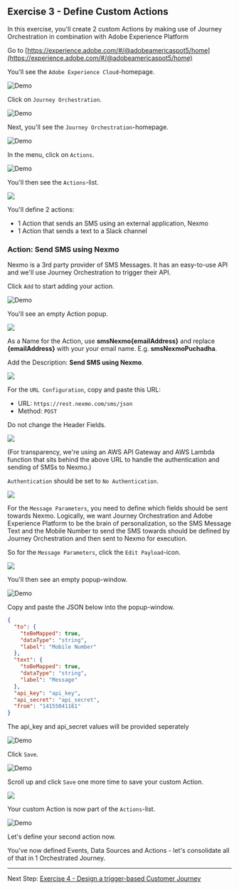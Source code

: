 ## Exercise 3 - Define Custom Actions

In this exercise, you'll create 2 custom Actions by making use of Journey Orchestration in combination with Adobe Experience Platform

Go to [https://experience.adobe.com/#/@adobeamericaspot5/home](https://experience.adobe.com/#/@adobeamericaspot5/home)

You'll see the `Adobe Experience Cloud`-homepage.

![Demo](./images/aec.png)

Click on `Journey Orchestration`.

![Demo](./images/aecjo.png)

Next, you'll see the `Journey Orchestration`-homepage.

![Demo](./images/aecjoh.png)

In the menu, click on `Actions`.

![Demo](./images/menuactions.png)

You'll then see the `Actions`-list.

<!---
![Demo](./images/acthome.png)
--->

<kbd><img src="./images/acthome.png"  /></kdb>

You'll define 2 actions:

- 1 Action that sends an SMS using an external application, Nexmo
- 1 Action that sends a text to a Slack channel

### Action: Send SMS using Nexmo

Nexmo is a 3rd party provider of SMS Messages. It has an easy-to-use API and we'll use Journey Orchestration to trigger their API.

Click `Add` to start adding your action.

![Demo](./images/add.png)

You'll see an empty Action popup.

<!---
![Demo](./images/emptyact.png)
--->

<kbd><img src="./images/emptyact.png"  /></kdb>

As a Name for the Action, use **smsNexmo{emailAddress}** and replace **{emailAddress}** with your your email name. E.g. **smsNexmoPuchadha**.

Add the Description: **Send SMS using Nexmo**.

<!---
![Demo](./images/nexmoname.png)
--->

<kbd><img src="./images/nexmoname.png"  /></kdb>

For the `URL Configuration`, copy and paste this URL:

- URL: `https://rest.nexmo.com/sms/json`
- Method: `POST`

Do not change the Header Fields.

<!---
![Demo](./images/nexmourl.png)
--->

<kbd><img src="./images/nexmourl.png"  /></kdb>

(For transparency, we're using an AWS API Gateway and AWS Lambda function that sits behind the above URL to handle the authentication and sending of SMSs to Nexmo.)

`Authentication` should be set to `No Authentication`.

<!---
![Demo](./images/nexmoauth.png)
--->

<kbd><img src="./images/nexmoauth.png"  /></kdb>

For the `Message Parameters`, you need to define which fields should be sent towards Nexmo. Logically, we want Journey Orchestration and Adobe Experience Platform to be the brain of personalization, so the SMS Message Text and the Mobile Number to send the SMS towards should be defined by Journey Orchestration and then sent to Nexmo for execution.

So for the `Message Parameters`, click the `Edit Payload`-icon.

<!---
![Demo](./images/nexmomsgp.png)
--->

<kbd><img src="./images/nexmomsgp.png"  /></kdb>

You'll then see an empty popup-window.

![Demo](./images/nexmomsgpopup.png)

Copy and paste the JSON below into the popup-window.

```json
{
  "to": {
    "toBeMapped": true,
    "dataType": "string",
    "label": "Mobile Number"
  },
  "text": {
    "toBeMapped": true,
    "dataType": "string",
    "label": "Message"
  },
  "api_key": "api_key",
  "api_secret": "api_secret",
  "from": "14155041161"
}
```

The api_key and api_secret values will be provided seperately

![Demo](./images/nexmomsgpopup1.png)

Click `Save`.

![Demo](./images/nexmomsgpopup2.png)

Scroll up and click `Save` one more time to save your custom Action.

<!---
![Demo](./images/nexmomsgpopup3.png)
--->

<kbd><img src="./images/nexmomsgpopup3.png"  /></kdb>

Your custom Action is now part of the `Actions`-list.

![Demo](./images/nexmodone.png)

Let's define your second action now.

You've now defined Events, Data Sources and Actions - let's consolidate all of that in 1 Orchestrated Journey.

---

Next Step: [Exercise 4 - Design a trigger-based Customer Journey](./Exercise4-Journey.md)
